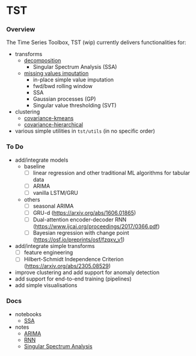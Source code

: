 # TST

### Overview
The Time Series Toolbox, TST (wip) currently delivers functionalities for:
- transforms
   - [decomposition](tst/transform/decompose.py)
      - Singular Spectrum Analysis (SSA)
   - [missing values imputation](tst/transform/impute.py)
      - in-place simple value imputation
      - fwd/bwd rolling window
      - SSA
      - Gaussian processes (GP)
      - Singular value thresholding (SVT) 
- clustering
   - [covariance-kmeans](tst/cluster/covariance_kmeans.py)
   - [covariance-hierarchical](tst/cluster/covariance_hierarchical.py)
- various simple utilities in `tst/utils` (in no specific order)

### To Do 
- add/integrate models
   - baseline
      - [ ] linear regression and other traditional ML algorithms for tabular data
     -  [ ] ARIMA
      - [ ] vanilla LSTM/GRU
   - others
      - [ ] seasonal ARIMA 
      - [ ] GRU-d (https://arxiv.org/abs/1606.01865)
      - [ ] Dual-attention encoder-decoder RNN (https://www.ijcai.org/proceedings/2017/0366.pdf) 
      - [ ] Bayesian regression with change point (https://osf.io/preprints/osf/fzqxv_v1)
- add/integrate simple transforms
   - [ ] feature engineering
   - [ ] Hilbert-Schmidt Independence Criterion (https://arxiv.org/abs/2305.08529)
- improve clustering and add support for anomaly detection
- add support for end-to-end training (pipelines)
- add simple visualisations

### Docs
- notebooks
   - [SSA](docs/notebooks/ssa.ipynb)
- notes
   - [ARIMA](docs/notes/arima.pdf)
   - [RNN](docs/notes/rnn.pdf)
   - [Singular Spectrum Analysis](docs/notes/ssa.pdf)
